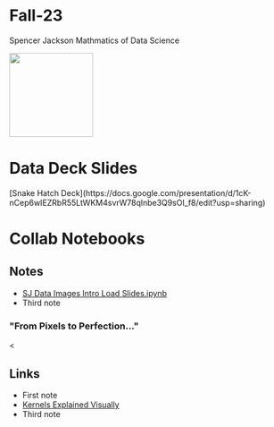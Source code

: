 # Fall-23

Spencer Jackson
Mathmatics of Data Science 

<img src="https://www.sudeep.co/images/post_images/2018-02-09-Understanding-the-Data-Science-Lifecycle/chart.png" width="150" height="150">

<h1>Data Deck Slides</h1>
[Snake Hatch Deck](https://docs.google.com/presentation/d/1cK-nCep6wIEZRbR55LtWKM4svrW78qlnbe3Q9sOI_f8/edit?usp=sharing)

<h1>Collab Notebooks</h1>

<H2>Notes</H2>
 <ul>
        <li><a href= "https://colab.research.google.com/drive/11u72a6OjgUphQh8Z6ga8G5UurEaWbhpM?usp=sharing>SJ Data Science 2023 Python HTML Filters.ipynb</a></li>
        <li><a href="https://colab.research.google.com/drive/17Eudd7JMDq9vPmBk0KbKX8plnuoairks#scrollTo=uKsUVAPdQwmP">SJ Data Images Intro Load Slides.ipynb</a> </li>
        <li>Third note</li>
    </ul>
<h3>"From Pixels to Perfection..."</h3>
<
<h2>Links</h2>
    <ul>
        <li>First note</li>
        <li><a href="https://setosa.io/ev/image-kernels/#:~:text=An%20image%20kernel%20is%20a,important%20portions%20of%20an%20image" target="_blank">Kernels Explained Visually</a> </li>
        <li>Third note</li>
    </ul>

